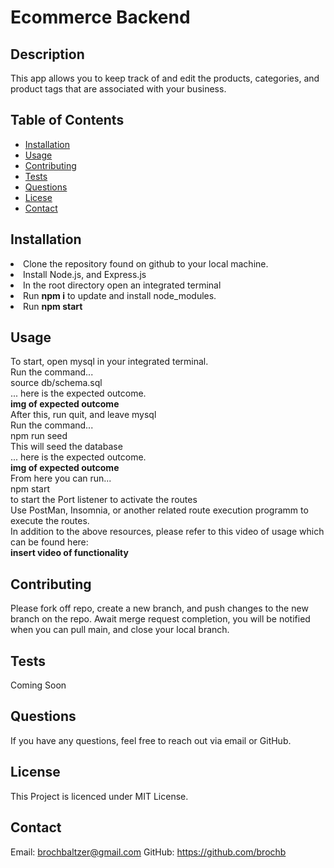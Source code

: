 
  # Ecommerce Backend

  ## Description
  This app allows you to keep track of and edit the products, categories, and product tags that are associated with your business.

  ## Table of Contents
  - [Installation](#installation)
  - [Usage](#usage)
  - [Contributing](#contributing)
  - [Tests](#tests)
  - [Questions](#questions)
  - [Licese](#license)
  - [Contact](#contact)

  ## Installation
  <li>Clone the repository found on github to your local machine.<br><li>Install Node.js, and Express.js<br><li>In the root directory open an integrated terminal<br><li>Run <strong>npm i</strong> to update and install node_modules.<br><li>Run <strong>npm start</strong>

  ## Usage
  To start, open mysql in your integrated terminal.<br>
  Run the command...<br>
  source db/schema.sql<br>
  ... here is the expected outcome.<br>
 **img of expected outcome**<br>
  After this, run quit, and leave mysql<br>
  Run the command...<br>
  npm run seed<br>
  This will seed the database<br>
  ... here is the expected outcome.<br>
 **img of expected outcome**<br>
  From here you can run...<br>
  npm start<br>
  to start the Port listener to activate the routes<br>
  Use PostMan, Insomnia, or another related route execution programm to execute the routes.<br>
  In addition to the above resources, please refer to this video of usage which can be found here:<br>
**insert video of functionality**

  ## Contributing
  Please fork off repo, create a new branch, and push changes to the new branch on the repo. Await merge request completion, you will be notified when you can pull main, and close your local branch.

  ## Tests
  Coming Soon

  ## Questions
  If you have any questions, feel free to reach out via email or GitHub.

  ## License
  This Project is licenced under MIT License.

  ## Contact
  Email: brochbaltzer@gmail.com
  GitHub: https://github.com/brochb
  